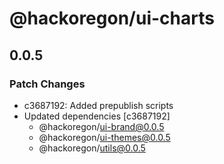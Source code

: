 # @hackoregon/ui-charts

## 0.0.5
### Patch Changes

- c3687192: Added prepublish scripts
- Updated dependencies [c3687192]
  - @hackoregon/ui-brand@0.0.5
  - @hackoregon/ui-themes@0.0.5
  - @hackoregon/utils@0.0.5
